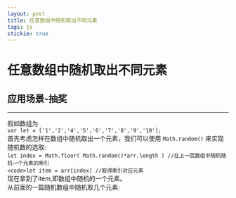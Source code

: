 ```yaml
---
layout: post
title: 任意数组中随机取出不同元素
tags: js
stickie: true
---
```


# 任意数组中随机取出不同元素 <br>
## 应用场景-抽奖
***

假如数组为 <br>
    `var let = ['1','2','4','5','6','7','8','9','10'];` <br>
首先考虑怎样在数组中随机取出一个元素，我们可以使用 `Math.random()` 来实现随机数的选取: <br>
    `let index = Math.floor( Math.random()*arr.length ) //在上一层数组中随机随机一个元素的索引` <br>
    `<code>let item = arr[index] //取得索引对应元素` <br>
现在拿到了item,即数组中随机的一个元素。 <br>
从前面的一篇随机数组中随机取几个元素: <br>